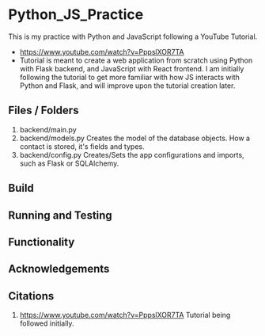 # Python_JS_Practice
This is my practice with Python and JavaScript following a YouTube Tutorial. 
- https://www.youtube.com/watch?v=PppslXOR7TA 
- Tutorial is meant to create a web application from scratch using Python with Flask backend, and JavaScript with React frontend. 
I am initially following the tutorial to get more familiar with how JS interacts with Python and Flask, and will improve upon the tutorial creation later. 

## Files / Folders

1. backend/main.py 
2. backend/models.py
    Creates the model of the database objects. How a contact is stored, it's fields and types. 
3. backend/config.py
    Creates/Sets the app configurations and imports, such as Flask or SQLAlchemy. 

## Build 

## Running and Testing 

## Functionality 

## Acknowledgements 

## Citations 

1. https://www.youtube.com/watch?v=PppslXOR7TA 
    Tutorial being followed initially. 
